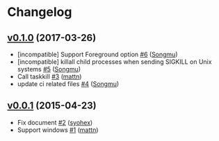 # Changelog

## [v0.1.0](https://github.com/Songmu/timeout/compare/v0.0.1...v0.1.0) (2017-03-26)

* [incompatible] Support Foreground option [#6](https://github.com/Songmu/timeout/pull/6) ([Songmu](https://github.com/Songmu))
* [incompatible] killall child processes when sending SIGKILL on Unix systems [#5](https://github.com/Songmu/timeout/pull/5) ([Songmu](https://github.com/Songmu))
* Call taskkill [#3](https://github.com/Songmu/timeout/pull/3) ([mattn](https://github.com/mattn))
* update ci related files [#4](https://github.com/Songmu/timeout/pull/4) ([Songmu](https://github.com/Songmu))

## [v0.0.1](https://github.com/Songmu/timeout/compare/fca682e36f92...v0.0.1) (2015-04-23)

* Fix document [#2](https://github.com/Songmu/timeout/pull/2) ([syohex](https://github.com/syohex))
* Support windows [#1](https://github.com/Songmu/timeout/pull/1) ([mattn](https://github.com/mattn))

